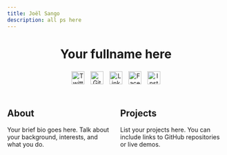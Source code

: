 ```yaml
---
title: Joël Sango
description: all ps here
---
```


<div style="text-align: center;">
  <h1>Your fullname here</h1>
  <div>
    <a href="https://twitter.com/your_twitter_username" target="_blank"><img src="path/to/twitter-icon.png" alt="Twitter" style="width: 30px; height: 30px; margin: 5px;"></a>
    <a href="https://github.com/your_github_username" target="_blank"><img src="path/to/github-icon.png" alt="GitHub" style="width: 30px; height: 30px; margin: 5px;"></a>
    <a href="https://linkedin.com/in/your_linkedin_username" target="_blank"><img src="path/to/linkedin-icon.png" alt="LinkedIn" style="width: 30px; height: 30px; margin: 5px;"></a>
    <a href="https://facebook.com/your_facebook_username" target="_blank"><img src="path/to/facebook-icon.png" alt="Facebook" style="width: 30px; height: 30px; margin: 5px;"></a>
    <a href="https://instagram.com/your_instagram_username" target="_blank"><img src="path/to/instagram-icon.png" alt="Instagram" style="width: 30px; height: 30px; margin: 5px;"></a>
  </div>
</div>

<div style="display: flex; justify-content: space-between; margin-top: 20px;">
  <div style="flex: 1; margin-right: 10px;">
    <h2>About</h2>
    <p>Your brief bio goes here. Talk about your background, interests, and what you do.</p>
  </div>
  <div style="flex: 1; margin-left: 10px;">
    <h2>Projects</h2>
    <p>List your projects here. You can include links to GitHub repositories or live demos.</p>
  </div>
</div>
